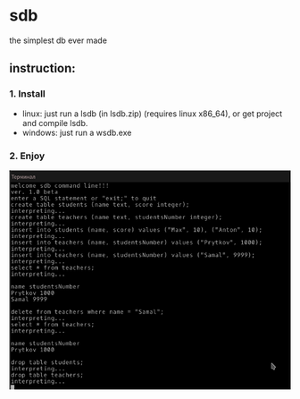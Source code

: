 # sdb
the simplest db ever made

## instruction: 
### 1. Install
* linux: just run a lsdb (in lsdb.zip) (requires linux x86_64), or get project and compile lsdb.
* windows: just run a wsdb.exe
### 2. Enjoy
![like that](https://github.com/L1ttl3S1st3r/sdb/blob/master/Screenshot_20190526_011650.png)
